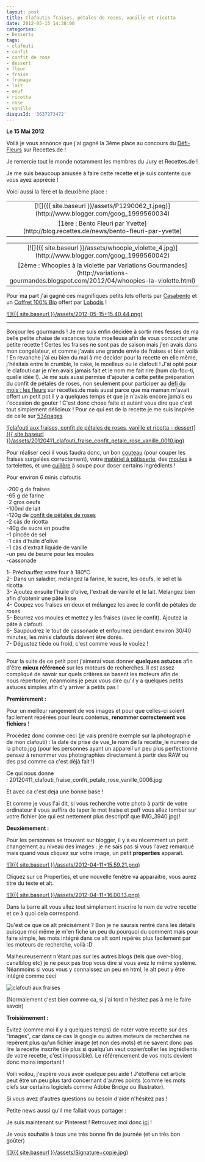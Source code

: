 ```yaml
---
layout: post
title: Clafoutis fraises, pétales de roses, vanille et ricotta
date: 2012-05-15 14:30:00
categories: 
- Desserts
tags: 
- clafouti
- confit
- confit de rose
- dessert
- fleur
- fraise
- fromage
- lait
- oeuf
- ricotta
- rose
- vanille
disqusId: '3637273472'
---
```




**Le 15 Mai 2012**

Voilà je vous annonce que j'ai gagné la 3ème place au concours du [Défi-Fleurs](http://recettes.de/defi-fleurs) sur Recettes.de !

Je remercie tout le monde notamment les membres du Jury et Recettes.de !

Je me suis beaucoup amusée à faire cette recette et je suis contente que vous ayez apprécié !

Voici aussi la 1ère et la deuxième place :

<table style="margin-left: auto; margin-right: auto; text-align: center;" cellspacing="0" cellpadding="0" align="center">

<tbody>

<tr>

<td style="text-align: center;">[![]({{ site.baseurl }}/assets/P1290062_t.jpeg)](http://www.blogger.com/goog_1999560034)</td>

</tr>

<tr>

<td style="text-align: center;">[1ère : Bento Fleuri par Yvette](http://blog.recettes.de/news/bento-fleuri-par-yvette)</td>

</tr>

</tbody>

</table>

<table style="margin-left: auto; margin-right: auto; text-align: center;" cellspacing="0" cellpadding="0" align="center">

<tbody>

<tr>

<td style="text-align: center;">[![]({{ site.baseurl }}/assets/whoopie_violette_4.jpg)](http://www.blogger.com/goog_1999560042)</td>

</tr>

<tr>

<td style="text-align: center;">[2ème : Whoopies à la violette par Variations Gourmandes](http://variations-gourmandes.blogspot.com/2012/04/whoopies-la-violette.html)</td>

</tr>

</tbody>

</table>

Pour ma part j'ai gagné ces magnifiques petits lots offerts par [Casabento](http://casabento.com/shop/fr/) et un [Coffret 100% Bio](http://www.lobodis.com/coffret-100-bio-cafe44.php) offert par [Lobodis](http://www.lobodis.com/) !



[![]({{ site.baseurl }}/assets/2012-05-15+15.40.44.png)](http://3.bp.blogspot.com/-0qw6Tw__Mdo/T7JdGdhoqXI/AAAAAAAACao/lmdY2ebqhLk/s1600/2012-05-15+15.40.44.png)



__________



Bonjour les gourmands ! Je me suis enfin décidée à sortir mes fesses de ma belle petite chaise de vacances toute moelleuse afin de vous concocter une petite recette ! Certes les fraises ne sont pas de saison mais j'en avais dans mon congélateur, et comme j'avais une grande envie de fraises et bien voilà ! En revanche j'ai eu bien du mal à me decider pour la recette en elle même, j'hésitais entre le crumble, le cake, le moelleux ou le clafouti ! J'ai opté pour le clafouti car je n'en avais jamais fait et le nom me fait rire (hum cla-fou-ti, quelle idée !). Je me suis aussi permise d'ajouter à cette petite préparation du confit de pétales de roses, non seulement pour participer au [défi du mois : les fleurs](http://recettes.de/defi-fleurs) sur recettes.de mais aussi parce que ma maman m'avait offert un petit pot il y a quelques temps et que je n'avais encore jamais eu l'occasion de gouter ! C'est donc chose faite et autant vous dire que c'est tout simplement délicieux ! Pour ce qui est de la recette je me suis inspirée de celle sur [534pages](http://534pages.com/2010/06/24/un-clafouti-vanille-fraises-a-la-ricotta-pour-reflechir-encore/)



[![clafouti aux fraises, confit de pétales de roses, vanille et ricotta - dessert]({{ site.baseurl }}/assets/20120411_clafouti_fraise_confit_petale_rose_vanille_0010.jpg)](http://3.bp.blogspot.com/-QuJcetB5tFs/T4WNt-dRgaI/AAAAAAAACFM/QB8-aeZkhxA/s1600/20120411_clafouti_fraise_confit_petale_rose_vanille_0010.jpg)

Pour réaliser ceci il vous faudra donc, un bon [couteau](http://www.rueducommerce.fr/m/pl/malid:12468606) (pour couper les fraises surgelées correctement), votre [matériel à pâtisserie](http://www.rueducommerce.fr/m/pl/malid:12468606), des [moules](http://www.rueducommerce.fr/m/pl/malid:5325292) à tartelettes, et une [cuillère](http://www.rueducommerce.fr/m/pl/malid:43774626) à soupe pour doser certains ingrédients !







<div>Pour environ 6 minis clafoutis

-200 g de fraises  
-65 g de farine  
-2 gros oeufs  
-100ml de lait  
-120g de [confit de pétales de roses](http://www.tastodeprovence.com/p-confit-de-petales-de-roses,147_fr.html)  
-2 càs de ricotta  
-40g de sucre en poudre  
-1 pincée de sel  
-1 càs d'huile d'olive  
-1 càs d'extrait liquide de vanille  
-un peu de beurre pour les moules  
-cassonade

1- Préchauffez votre four à 180°C  
2- Dans un saladier, mélangez la farine, le sucre, les oeufs, le sel et la ricotta  
3- Ajoutez ensuite l'huile d'olive, l'extrait de vanille et le lait. Mélangez bien afin d'obtenir une pâte lisse  
4- Coupez vos fraises en deux et mélangez les avec le confit de pétales de roses  
5- Beurrez vos moules et mettez y les fraises (avec le confit). Ajoutez la pâte à clafouti.  
6- Saupoudrez le tout de cassonade et enfournez pendant environ 30/40 minutes, les minis clafoutis doivent être dorés.  
7- Dégustez tiède ou froid, c'est comme vous le voulez !



__________

Pour la suite de ce petit post j'aimerai vous donner **quelques astuces** afin d'être **mieux référencé** sur les moteurs de recherches. Il est assez compliqué de savoir sur quels critères se basent les moteurs afin de nous répertorier, néanmoins je peux vous dire qu'il y a quelques petits astuces simples afin d'y arriver à petits pas !

**Premièrement :**

Pour un meilleur rangement de vos images et pour que celles-ci soient facilement repérées pour leurs contenus, **renommer correctement vos fichiers** !

Procédez donc comme ceci (je vais prendre exemple sur la photographie de mon clafouti) : la date de prise de vue_le nom de la recette_le numero de la photo.jpg (pour les personnes ayant un appareil un peu plus perfectionné pensez à renommer vos photographies directement à partir des RAW ou des psd comme ca c'est déjà fait !)

Ce qui nous donne : 20120411_clafouti_fraise_confit_petale_rose_vanille_0006.jpg

Et avec ca c'est deja une bonne base !

Et comme je vous l'ai dit, si vous recherche votre photo à partir de votre ordinateur il vous suffira de taper le mot fraise et paff vous allez tomber sur votre fichier (ce qui est nettement plus descriptif que IMG_3940.jpg)!

**Deuxièmement :**

Pour les personnes se trouvant sur blogger, il y a eu récemment un petit changement au niveau des images : je ne sais pas si vous l'avez remarqué mais quand vous cliquez sur votre image, un petit **properties** apparait.

[![]({{ site.baseurl }}/assets/2012-04-11+15.59.21.png)](http://3.bp.blogspot.com/-EwDbwdrBVhw/T4WQpg5HBRI/AAAAAAAACFU/OYlSwVMkiHU/s1600/2012-04-11+15.59.21.png)

Cliquez sur ce Properties, et une nouvelle fenêtre va apparaitre, vous aurez titre du texte et alt.

[![]({{ site.baseurl }}/assets/2012-04-11+16.00.13.png)](http://3.bp.blogspot.com/-hbIXWznSgCU/T4WQ4d-m2_I/AAAAAAAACFc/Tfr4nebsKyU/s1600/2012-04-11+16.00.13.png)

Dans la barre alt vous allez tout simplement inscrire le nom de votre recette et ce à quoi cela correspond.

Qu'est ce que ce alt précisément ? Bon je ne saurais rentré dans les détails puisque moi même je m'en fiche un peu du pourquoi du comment mais pour faire simple, les mots intégré dans ce alt sont repérés plus facilement par les moteurs de recherche, voilà :D

Malheureusement n'étant pas sur les autres blogs (tels que over-blog, canalblog etc) je ne peux pas trop vous dire si vous avez le même système. Néanmoins si vous vous y connaissez un peu en html, le alt peut y être intégré comme ceci

<img src="lenomdemonimage.jpg" alt="clafouti aux fraises" />

(Normalement c'est bien comme ca, si j'ai tord n'hésitez pas à me le faire savoir)

**Troisièmement :**









Evitez (comme moi il y a quelques temps) de noter votre recette sur des "images", car dans ce cas là google ou autres moteurs de recherches ne repèrent plus qu'un fichier image (et non des mots) et ne savent donc pas lire la recette inscrite (de plus si quelqu'un veut copier/coller les ingrédients de votre recette, c'est impossible). Le référencement de vos mots devient donc moins important !





Voili voilou, j'espère vous avoir quelque peu aidé ! J'étofferai cet article peut être un peu plus tard concernant d'autres points (comme les mots clefs sur certains logiciels comme Adobe Bridge ou Illustrator).





Si vous avez d'autres questions ou besoin d'aide n'hésitez pas !





Petite news aussi qu'il me fallait vous partager :

Je suis maintenant sur Pinterest ! Retrouvez moi donc [ici](http://pinterest.com/sarahblieux/) !

Je vous souhaite à tous une très bonne fin de journée (et un très bon goûter)



[![]({{ site.baseurl }}/assets/Signature+copie.jpg)](http://4.bp.blogspot.com/-2bLosyMFac4/TxhFg0sR2dI/AAAAAAAABec/Mzg1OnlXUmM/s1600/Signature+copie.jpg)

</div>